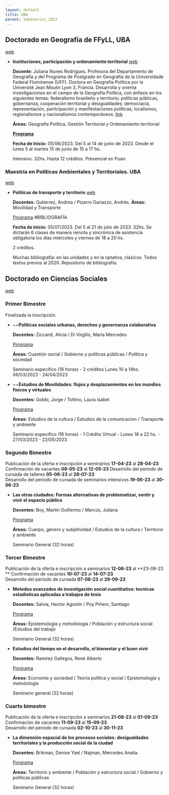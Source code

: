 ```yaml
---
layout: default
title: UBA
parent: Seminarios_2023
---
```


## Doctorado en Geografía de FFyLL, UBA

[web](http://posgrado.filo.uba.ar/seminarios-de-doctorado)

- **Instituciones, participación y ordenamiento territorial** [web](http://posgrado.filo.uba.ar/SemDoc2023-NunesRodrigues)

	**Docente**: Juliana Nunes Rodrigues. Profesora del Departamento de Geografía y del Programa de Postgrado en Geografía de la Universidade Federal Fluminense (UFF). Doctora en Geografía Política por la Université Jean Moulin Lyon 3, Francia.
	Desarrolla y orienta investigaciones en el campo de la Geografía Política, con énfasis en los siguientes temas: federalismo brasileño y territorio; políticas públicas, gobernanza, cooperación territorial y desigualdades; democracia, representación, participación y manifestaciones políticas; localismos, regionalismos y nacionalismos contemporáneos. [link](http://posgrado.filo.uba.ar/nunes-rodrigues-juliana)
	
	**Áreas:** Geografía Política, Gestión Territorial y Ordenamiento territorial
	
	[**Programa**](http://posgrado.filo.uba.ar/sites/posgrado.filo.uba.ar/files/Programa%20Seminario%20de%20Doctorado%20presencial%202023.%20NUNES.pdf) 
	
	**Fecha de Inicio:** 05/06/2023. Del 5 al 14 de junio de 2023. Desde el lunes 5 al martes 15 de junio de 15 a 17 hs.
	
	Intensivo. 32hs. Hasta 12 créditos. Presencial en Puan. 

### Maestría en Políticas Ambientales y Territoriales. UBA

[web](http://posgrado.filo.uba.ar/maestr%C3%ADa-en-pol%C3%ADticas-ambientales-y-territoriales)

- **Políticas de transporte y territorio** [web](http://posgrado.filo.uba.ar/pol%C3%ADticas-de-transporte-y-territorio-3)

	**Docentes:** Gutierrez, Andrea / Pizarro Gariazzo, Andrés.
	**Àreas:** Movilidad y Transporte
	
	[Programa](http://posgrado.filo.uba.ar/sites/posgrado.filo.uba.ar/files/Politicas%20de%20Transporte%20y%20Territorio%20-%202023.pdf) #BIBLIOGRAFÍA 
	
	**Fecha de inicio:** 05/07/2023. Del 5 al 21 de julio de 2023. 32hs. Se dictarán 6 clases de manera remota y sincrónica de asistencia obligatoria los días miércoles y viernes de 18 a 20 hs.
	
	2 créditos. 
	
	Muchas bibliografía: en las unidades y en la optativa, clásicos. Todos textos previos al 2020. 
	Repositorio de bibliografia.  

## Doctorado en Ciencias Sociales

[web](http://www.sociales.uba.ar/posgrados/doctorado/#Seminarios)

### Primer Bimestre
Finalizada la inscripción.

- ~~**Politicas sociales urbanas, derechos y gonernanza colaborativa**
	
	**Docentes:**  Ziccardi, Alicia / Di Virgilio, Maria Mercedes
	
	[Programa](https://drive.google.com/file/d/1RFNGUKBFLaP4mxIRv-KuUmbtS-ZEk3Xe/view)
	
	**Áreas:** Cuestión social / Gobierno y políticas públicas / Política y sociedad
	
	Seminario especifico (16 horas) - 2 créditos
	Lunes 10 a 14hs. 06/03/2023 - 24/04/2023
	

- ~~**Estudios de Movilidades: flujos y desplazamientos en los mundios fisicos y virtuales**
	
	**Docentes:**  Gobbi, Jorge / Tottino, Laura Isabel
	
	[Programa](https://drive.google.com/file/d/1FVPB97uyhWNLxsEMbhPsH4h2k8Uwp2jQ/view)
	
	**Áreas:** Estudios de la cultura / Estudios de la comunicacion / Transporte y ambiente
	
	Seminario especifico (16 horas) - 1 Crédito
	Virtual - Lunes 18 a 22 hs. - 27/03/2023 - 22/05/2023 

### Segundo Bimestre
Publicación de la oferta e inscripción a seminarios **17-04-23** al **28-04-23**  
Confirmación de vacantes **08-05-23** al **12-05-23** 
Desarrollo del período de cursada de talleres **05-06-23** al **28-07-23**  
Desarrollo del período de cursada de seminarios intensivos **19-06-23** al **30-06-23**

- **Las otras ciudades: Formas alternativas de problematizar, sentir y vivir el espacio público**
	
	**Docentes:** Boy, Martin Guillermo / Marcús, Juliana
	
	[Programa](https://drive.google.com/file/d/1kO9R0Nkh9fVYt0rXUs0uT76ZC2yLAMUO/view)
	
	**Áreas:** Cuerpo, género y subjetividad / Estudios de la cultura / Territorio y ambiente
	
	Seminario General (32 horas)


### Tercer Bimestre

Publicación de la oferta e inscripción a seminarios **12-06-23** al **23-06-23  **
Confirmación de vacantes **10-07-23** al **14-07-23**  
Desarrollo del período de cursada **07-08-23** al **29-09-23**

- **Metodos avanzados de investigación social cuantitativa: tecnicas estadisticas aplicadas a trabajos de tesis**
	
	**Docentes:**  Salvia, Hector Agustin / Poy Piñero, Santiago
	
	[Programa](https://drive.google.com/file/d/1J3-tnWZulMVe9UoMC40Ta07-pK3KdEwU/view)
	
	**Áreas:** Epistemología y metodología / Población y estructura social /Estudios del trabajo
	
	Seminario General (32 horas)

- **Estudios del tiempo en el desarrollo, el bienestar y el buen vivir**
	
	**Docentes:** Ramirez Gallegos, René Alberto
	
	[Programa](https://drive.google.com/file/d/1mbnHI3T2UmRSl1p6nbJE0H4V-9REGoJp/view)
	
	**Áreas:** Economía y sociedad / Teoría política y social / Epistemología y metodología
	
	Seminario general (32 horas)

### Cuarto bimestre
Publicación de la oferta e inscripción a seminarios **21-08-23** al **01-09-23**  
Confirmación de vacantes **11-09-23** al **15-09-23**  
Desarrollo del período de cursada **02-10-23** al **30-11-23**

- **La dimensión espacial de los procesos sociales: desigualdades territoriales y la producción social de la ciudad**
	
	**Docentes:** Brikman, Denise Yael / Najman, Mercedes Analia. 
	
	[Programa](https://drive.google.com/file/d/1RDABuKUPwyc17OBEg1a42Weifnb6AOuW/view)
	
	**Áreas:** Territorio y ambiente / Población y estructura social / Gobierno y políticas públicas
	
	Seminario General (32 horas) 
